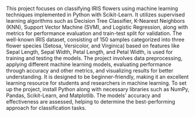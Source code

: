 This project focuses on classifying IRIS flowers using machine learning techniques implemented in Python with Scikit-Learn. It utilizes supervised learning algorithms such as Decision Tree Classifier, K-Nearest Neighbors (KNN), Support Vector Machine (SVM), and Logistic Regression, along with metrics for performance evaluation and train-test split for validation. The well-known IRIS dataset, consisting of 150 samples categorized into three flower species (Setosa, Versicolor, and Virginica) based on features like Sepal Length, Sepal Width, Petal Length, and Petal Width, is used for training and testing the models. The project involves data preprocessing, applying different machine learning models, evaluating performance through accuracy and other metrics, and visualizing results for better understanding. It is designed to be beginner-friendly, making it an excellent learning resource for students and researchers in machine learning. To set up the project, install Python along with necessary libraries such as NumPy, Pandas, Scikit-Learn, and Matplotlib. The models' accuracy and effectiveness are assessed, helping to determine the best-performing approach for classification tasks.
